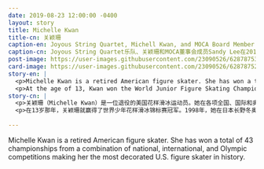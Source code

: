 ```yaml
---
date: 2019-08-23 12:00:00 -0400
layout: story
title: Michelle Kwan
title-cn: 关颖珊
caption-en: Joyous String Quartet, Michell Kwan, and MOCA Board Member Sandy Lee at the 2015 MOCA Legacy Awards Gala, Museum of<br>Chinese in America (MOCA) Institutional Archives
caption-cn: Joyous String Quartet乐队、关颖珊和MOCA董事会成员Sandy Lee在2015年MOCA年度传承颁奖晚宴上，美国华人博物馆<br>（MOCA）机构馆藏
post-image: https://user-images.githubusercontent.com/23090526/62878753-b61feb80-bcf7-11e9-8d2c-00c605271941.jpg
card-image: https://user-images.githubusercontent.com/23090526/62878752-b5875500-bcf7-11e9-9c93-77db89086e7e.jpg
story-en: |
  <p>Michelle Kwan is a retired American figure skater. She has won a total of 43 championships from a combination of national, international, and Olympic competitions making her the most decorated U.S. figure skater in history. She was born in Torrance, California in 1980 to immigrant parents from Hong Kong and grew up speaking Cantonese and English. Watching her older sister Karen figure skate and her brother Ron play ice hockey inspired her take to the ice as well.</p>
  <p>At the age of 13, Kwan won the World Junior Figure Skating Championship. In 1998 she won the Silver medal at the Nagano, Japan Winter Olympics and a bronze medal at the subsequent 2002 Winter Olympics in Salt Lake City, Utah. The rest of her skating career was marred by injuries and she has not competed in another Olympics. As a result she decided to broaden her talents by attending Tufts University’s Fletcher School of Law and International Diplomacy, where she received a graduate degree in International Relations in 2011. Her off-the-ice accomplishments include supporting Hillary Clinton’s Presidential Campaign as an outreach coordinator in 2016 and served under President Obama as a council member on the Council of Fitness, Sports, and Nutrition, which strives to help Americans lead healthy, active lifestyles.</p>
story-cn: |
  <p>关颖珊（Michelle Kwan）是一位退役的美国花样滑冰运动员。她在各项全国、国际和奥运会比赛中一共赢得了43个冠军，使她成为美国花样滑冰历史上获得奖牌最闪耀的明星。她于1980年出生在加州托伦斯，父母是香港移民，从小说着粤语和英语长大。看着姐姐Karen滑冰和哥哥Ron打冰球，以他们为榜样，她也开始喜欢上了冰上运动。</p>
  <p>在13岁那年，关颖珊就赢得了世界少年花样滑冰锦标赛冠军。1998年，她在日本长野冬奥会上获得银牌，又在随后的2002年犹他州盐湖城冬奥会上获得铜牌。在她滑冰生涯的剩余时间里，她一直受到伤病的困扰，再也没有参加过奥运会。因此，她决定进入塔夫茨大学弗莱彻法律与国际外交学院（Tufts University’s Fletcher School of Law and International Diplomacy）深造以拓宽自己的才能，并2011年在那里获得了国际关系硕士学位。她在冰场以外的成就包括2016年担任支持希拉里·克林顿（Hillary Clinton）总统大选的外联协调员，并在奥巴马总统手下担任健康、运动和营养委员会（Council of Fitness, Sports, and Nutrition）的委员。该委员会致力于帮助美国人养成健康、积极的生活方式。</p>
  
---
```

Michelle Kwan is a retired American figure skater. She has won a total of 43 championships from a combination of national, international, and Olympic competitions making her the most decorated U.S. figure skater in history.
